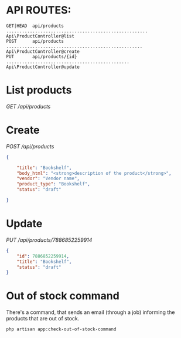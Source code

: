 
# API ROUTES:
```
GET|HEAD  api/products ...................................................... Api\ProductController@list
POST      api/products .................................................... Api\ProductController@create
PUT       api/products/{id} ............................................... Api\ProductController@update
```

# List products

*GET /api/products*

# Create

*POST /api/products*
```json
{

    "title": "Bookshelf",
    "body_html": "<strong>description of the product</strong>",
    "vendor": "Vendor name",
    "product_type": "Bookshelf",
    "status": "draft"

}
```

# Update

*PUT /api/products/7886852259914*

```json
{
    "id": 7886852259914,
    "title": "Bookshelf",
    "status": "draft"
}
```

# Out of stock command

There's a command, that sends an email (through a job) informing the products that are out of stock.
```
php artisan app:check-out-of-stock-command
```